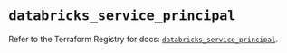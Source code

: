 # `databricks_service_principal`

Refer to the Terraform Registry for docs: [`databricks_service_principal`](https://registry.terraform.io/providers/databricks/databricks/1.49.0/docs/resources/service_principal).
